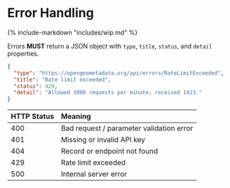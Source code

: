 # Error Handling

{% include-markdown "includes/wip.md" %}

Errors **MUST** return a JSON object with `type`, `title`, `status`, and `detail` properties.

```json
{
  "type": "https://opengeometadata.org/api/errors/RateLimitExceeded",
  "title": "Rate limit exceeded",
  "status": 429,
  "detail": "Allowed 1000 requests per minute; received 1423."
}
```

| HTTP Status | Meaning |
| :---- | :---- |
| 400 | Bad request / parameter validation error |
| 401 | Missing or invalid API key |
| 404 | Record or endpoint not found |
| 429 | Rate limit exceeded |
| 500 | Internal server error |
